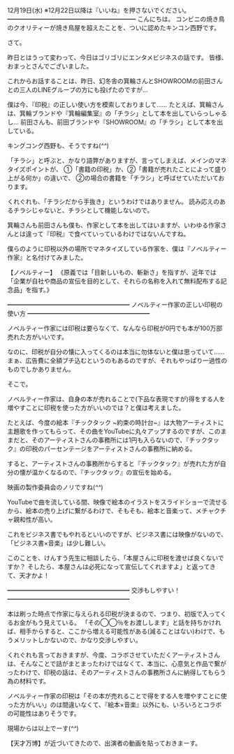 12月19日(水) ※12月22日以降は『いいね』を押さないでください。
━━━━━━━━━━━━━━━━━━━━━
こんにちは。
コンビニの焼き鳥のクオリティーが焼き鳥屋を超えたことを、ついに認めたキンコン西野です。

さて。

昨日とはうって変わって、今日はゴリゴリにエンタメビジネスの話です。
皆様、おまっとさんでございました。

これからお話することは、昨日、幻冬舎の箕輪さんとSHOWROOMの前田さんとの三人のLINEグループの方にも投げたのですが…

僕は今、『印税』の正しい使い方を模索しておりまして……
たとえば、箕輪さんは、箕輪ブランドや『箕輪編集室』の「チラシ」として本を出していらっしゃるし…
前田さんも、前田ブランドや『SHOWROOM』の「チラシ」として本を出している。

キングコング西野も、そうですね(*^^*)

「チラシ」と呼ぶと、かなり語弊がありますが、言ってしまえば、メインのマネタイズポイントが、
①「書籍の印税」か、②「書籍が売れたことによって盛り上がる何か」の違いで、
②の場合の書籍を「チラシ」と呼ばせていただいております。

くれぐれも、「チラシだから手抜き」というわけではありません。
読み応えのあるチラシじゃないと、チラシとして機能しないので。

箕輪さんも前田さんも僕も、作家として本を出してはいますが、いわゆる作家さんとは違って『印税』で食べていっているわけではないんですね。

僕らのように印税以外の場所でマネタイズしている作家を、僕は『ノベルティー作家』と名付けてみました。

【ノベルティー】
《原義では「目新しいもの、斬新さ」を指すが、近年では「企業が自社や商品の宣伝を目的として、それらの名称を入れて無料配布する記念品」を指す。》

━━━━━━━━━━━━━━━━━━━━
ノベルティー作家の正しい印税の使い方
━━━━━━━━━━━━━━━━━━━━

ノベルティー作家には印税は要らなくて、なんなら印税が0円でも本が100万部売れた方がいいです。

なのに、印税が自分の懐に入ってくるのは本当に勿体ないと僕は思っていて……まぁ、広告費に全額ブチ込むというのもあるのですが、それもやっぱり一過性のものでしかありません。

そこで。

ノベルティー作家は、自身の本が売れることで(下品な表現ですが)得をする人を増やすことに印税を使った方がいいのでは？と僕は考えました。

たとえば、今度の絵本『チックタック ~約束の時計台~』は大物アーティストに主題歌を作ってもらって、その曲をYouTubeに丸々アップするのですが、このままだと、そのアーティストさんの事務所には1円も入らないので、『チックタック』の印税のパーセンテージをアーティストさんの事務所に納める。

すると、アーティストさんの事務所からすると『チックタック』が売れた方が自分の懐が温かくなるので、『チックタック』の宣伝を始める。

映画の製作委員会のノリですね(*^^*)

YouTubeで曲を流している間、映像で絵本のイラストをスライドショーで流せるから、絵本の売り上げに繋がるわけで、そもそも、絵本と音楽って、メチャクチャ親和性が高い。

これをビジネス書でもやれるといいのですが、ビジネス書には映像がないので、「ビジネス書×音楽」は少し難しい。

このことを、けんすう先生に相談したら、「本屋さんに印税を渡せば良くないですか？ そしたら、本屋さんは必死になって宣伝してくれますよ」と返ってきて、天才かよ！

━━━━━━━━━━━━━━━━━━━━
交渉もしやすい！
━━━━━━━━━━━━━━━━━━━━

本は刷った時点で作家に与えられる印税が決まるので、つまり、初版で入ってくるお金がもう見えている。
「その◯◯％をお渡しします」と話を持ちかければ、相手からすると、ここから増える可能性がある(減ることはない)わけで、もうメリットしかないので、かなり交渉しやすい。

くれぐれも言っておきますが、今度、コラボさせていただくアーティストさんは、そんなことで話がまとまったわけではなくて、本当に、心意気と作品で繋がったわけで、印税の話は、そのアーティストさんの事務所さんに納得してもらう為の材料です。

ノベルティー作家の印税は「その本が売れることで得をする人を増やすことに使った方がいい」のは間違いなくて、『絵本×音楽』以外にも、いろいろとコラボの可能性はありそうです。

現場からは以上でーす(*^^*)

【天才万博】が近づいてきたので、出演者の動画を貼っておきまーす。
